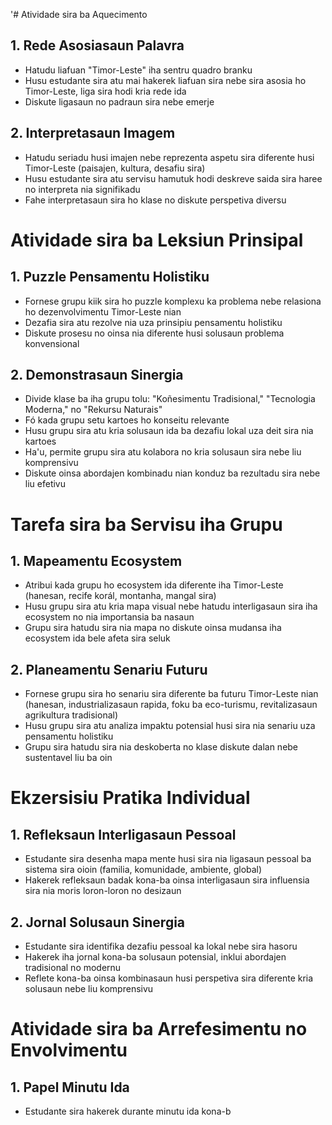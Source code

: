 '# Atividade sira ba Aquecimento

## 1. Rede Asosiasaun Palavra

- Hatudu liafuan "Timor-Leste" iha sentru quadro branku
- Husu estudante sira atu mai hakerek liafuan sira nebe sira asosia ho Timor-Leste, liga sira hodi kria rede ida
- Diskute ligasaun no padraun sira nebe emerje

## 2. Interpretasaun Imagem

- Hatudu seriadu husi imajen nebe reprezenta aspetu sira diferente husi Timor-Leste (paisajen, kultura, desafiu sira)
- Husu estudante sira atu servisu hamutuk hodi deskreve saida sira haree no interpreta nia signifikadu
- Fahe interpretasaun sira ho klase no diskute perspetiva diversu

# Atividade sira ba Leksiun Prinsipal

## 1. Puzzle Pensamentu Holistiku

- Fornese grupu kiik sira ho puzzle komplexu ka problema nebe relasiona ho dezenvolvimentu Timor-Leste nian
- Dezafia sira atu rezolve nia uza prinsipiu pensamentu holistiku
- Diskute prosesu no oinsa nia diferente husi solusaun problema konvensional

## 2. Demonstrasaun Sinergia

- Divide klase ba iha grupu tolu: "Koñesimentu Tradisional," "Tecnologia Moderna," no "Rekursu Naturais"
- Fó kada grupu setu kartoes ho konseitu relevante
- Husu grupu sira atu kria solusaun ida ba dezafiu lokal uza deit sira nia kartoes
- Ha'u, permite grupu sira atu kolabora no kria solusaun sira nebe liu komprensivu
- Diskute oinsa abordajen kombinadu nian konduz ba rezultadu sira nebe liu efetivu

# Tarefa sira ba Servisu iha Grupu

## 1. Mapeamentu Ecosystem

- Atribui kada grupu ho ecosystem ida diferente iha Timor-Leste (hanesan, recife korál, montanha, mangal sira)
- Husu grupu sira atu kria mapa visual nebe hatudu interligasaun sira iha ecosystem no nia importansia ba nasaun
- Grupu sira hatudu sira nia mapa no diskute oinsa mudansa iha ecosystem ida bele afeta sira seluk

## 2. Planeamentu Senariu Futuru

- Fornese grupu sira ho senariu sira diferente ba futuru Timor-Leste nian (hanesan, industrializasaun rapida, foku ba eco-turismu, revitalizasaun agrikultura tradisional)
- Husu grupu sira atu analiza impaktu potensial husi sira nia senariu uza pensamentu holistiku
- Grupu sira hatudu sira nia deskoberta no klase diskute dalan nebe sustentavel liu ba oin

# Ekzersisiu Pratika Individual

## 1. Refleksaun Interligasaun Pessoal

- Estudante sira desenha mapa mente husi sira nia ligasaun pessoal ba sistema sira oioin (familia, komunidade, ambiente, global)
- Hakerek refleksaun badak kona-ba oinsa interligasaun sira influensia sira nia moris loron-loron no desizaun

## 2. Jornal Solusaun Sinergia

- Estudante sira identifika dezafiu pessoal ka lokal nebe sira hasoru
- Hakerek iha jornal kona-ba solusaun potensial, inklui abordajen tradisional no modernu
- Reflete kona-ba oinsa kombinasaun husi perspetiva sira diferente kria solusaun nebe liu komprensivu

# Atividade sira ba Arrefesimentu no Envolvimentu

## 1. Papel Minutu Ida

- Estudante sira hakerek durante minutu ida kona-b